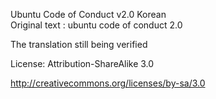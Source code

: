 Ubuntu Code of Conduct v2.0 Korean <br/>
Original text : ubuntu code of conduct 2.0

The translation still being verified


License: Attribution-ShareAlike 3.0

http://creativecommons.org/licenses/by-sa/3.0

